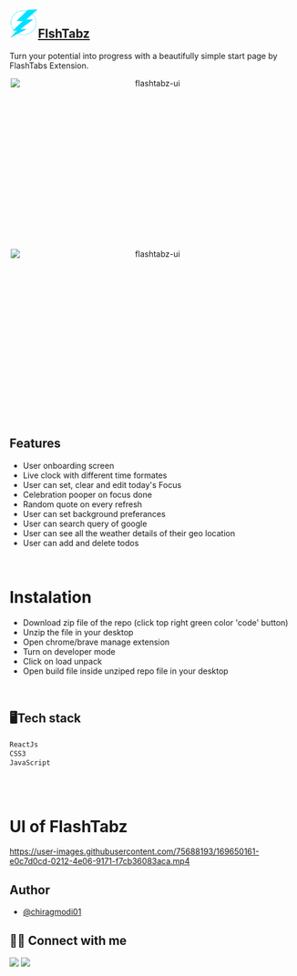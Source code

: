 ## <img src="/public/favicon.svg" width="50" height="50" />[FlshTabz](https://flashtabs.vercel.app/)


Turn your potential into progress with a beautifully simple start page by FlashTabs Extension.

<div align="center">
<img src="https://user-images.githubusercontent.com/75688193/169650225-4a6b8235-976c-4d77-ae39-dc86ad8b61d7.png" width="500" height="300" style="display: block; margin: 0 auto" alt="flashtabz-ui"/>
<img src="https://user-images.githubusercontent.com/75688193/169648518-a0e2f8b5-e7e3-4660-98ed-2dd4635b41b3.png" width="500" height="300" style="display: block; margin: 0 auto" alt="flashtabz-ui"/>
</div>

## Features
- User onboarding screen
- Live clock with different time formates
- User can set, clear and edit today's Focus
- Celebration pooper on focus done
- Random quote on every refresh
- User can set background preferances
- User can search query of google
- User can see all the weather details of their geo location
- User can add and delete todos


<br />

# Instalation
- Download zip file of the repo (click top right green color 'code' button)
- Unzip the file in your desktop
- Open chrome/brave manage extension
- Turn on developer mode
- Click on load unpack
- Open build file inside unziped repo file in your desktop

<br />

## 🖥️Tech stack
    ReactJs
    CSS3
    JavaScript

<br />
<br />

# UI of FlashTabz

https://user-images.githubusercontent.com/75688193/169650161-e0c7d0cd-0212-4e06-9171-f7cb36083aca.mp4


## Author

- [@chiragmodi01](https://github.com/Chiragmodi01)


## 👨‍💻 Connect with me

<a href="https://twitter.com/ChiragM2020"><img src="https://img.shields.io/badge/Twitter-1DA1F2?style=for-the-badge&logo=twitter&logoColor=white"/></a>
<a href="https://www.linkedin.com/in/chirag-modi-582655202/"><img src="https://img.shields.io/badge/LinkedIn-0077B5?style=for-the-badge&logo=linkedin&logoColor=white"/></a>

